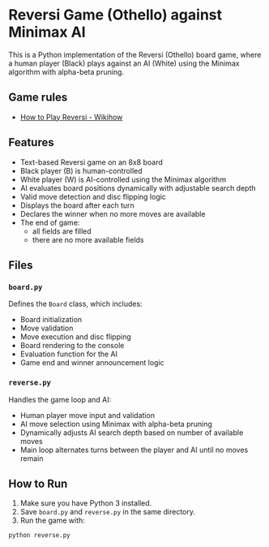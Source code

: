 # Reversi Game (Othello) against Minimax AI

This is a Python implementation of the Reversi (Othello) board game, where a human player (Black) plays against an AI (White) using the Minimax algorithm with alpha-beta pruning.

## Game rules

- [How to Play Reversi - Wikihow](https://www.wikihow.com/Play-Reversi)

## Features

- Text-based Reversi game on an 8x8 board
- Black player (B) is human-controlled
- White player (W) is AI-controlled using the Minimax algorithm
- AI evaluates board positions dynamically with adjustable search depth
- Valid move detection and disc flipping logic
- Displays the board after each turn
- Declares the winner when no more moves are available
- The end of game:
	- all fields are filled
	- there are no more available fields

## Files

### `board.py`
Defines the `Board` class, which includes:

- Board initialization
- Move validation
- Move execution and disc flipping
- Board rendering to the console
- Evaluation function for the AI
- Game end and winner announcement logic

### `reverse.py`
Handles the game loop and AI:

- Human player move input and validation
- AI move selection using Minimax with alpha-beta pruning
- Dynamically adjusts AI search depth based on number of available moves
- Main loop alternates turns between the player and AI until no moves remain

## How to Run

1. Make sure you have Python 3 installed.
2. Save `board.py` and `reverse.py` in the same directory.
3. Run the game with:

```bash
python reverse.py

